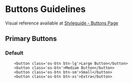 # Buttons Guidelines

Visual reference available at [Styleguide - Buttons Page](www.overstock.com/styleguide/buttons.html)

## Primary Buttons

### Default

```
    <button class='os-btn btn-lg'>Large Button</button>
    <button class='os-btn'>Medium Button</button>
    <button class='os-btn btn-sm'>Small</button>
    <button class='os-btn btn-xs'>Extra</button>
```